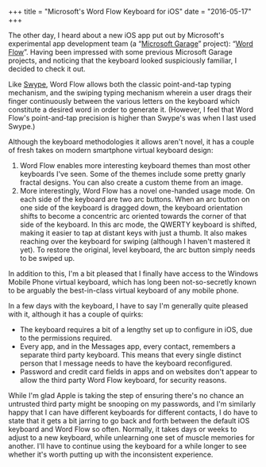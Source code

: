 +++
title = "Microsoft's Word Flow Keyboard for iOS"
date = "2016-05-17"
+++

The other day, I heard about a new iOS app put out by Microsoft's experimental
app development team (a &ldquo;[Microsoft Garage](https://www.microsoft.com/en-us/garage/)&rdquo; project):
&ldquo;[Word Flow](https://itunes.apple.com/us/app/word-flow-keyboard-english/id1077864246?mt=8)&rdquo;.
Having been impressed with some previous Microsoft Garage projects,
and noticing that the keyboard looked suspiciously familiar, I decided to check
it out.

Like [Swype](http://www.swype.com/),
Word Flow allows both the classic point-and-tap typing mechanism, and the
swiping typing mechanism wherein a user drags their finger continuously between
the various letters on the keyboard which constitute a desired word
in order to generate it.
(However, I feel that Word Flow's point-and-tap precision is higher than Swype's was when I last used Swype.)

Although the keyboard methodologies it allows aren't novel, it has a couple of fresh takes on modern smartphone virtual keyboard design:

1. Word Flow enables more interesting keyboard themes than most other keyboards
   I've seen. Some of the themes include some pretty gnarly fractal designs.
   You can also create a custom theme from an image.
2. More interestingly, Word Flow has a novel one-handed usage mode. On each
   side of the keyboard are two arc buttons. When an arc button on one side of
   the keyboard is dragged down, the keyboard orientation shifts to become
   a concentric arc oriented towards the corner of that side of the keyboard.
   In this arc mode, the QWERTY keyboard is shifted, making it easier to tap
   at distant keys with just a thumb. It also makes reaching over the keyboard
   for swiping (although I haven't mastered it yet). To restore the original,
   level keyboard, the arc button simply needs to be swiped up.

In addition to this, I'm a bit pleased that I finally have access to the
Windows Mobile Phone virtual keyboard, which has long been not-so-secretly
known to be arguably the best-in-class virtual keyboard of any mobile phone.

In a few days with the keyboard, I have to say I'm generally quite pleased
with it, although it has a couple of quirks:

* The keyboard requires a bit of a lengthy set up to configure in iOS,
  due to the permissions required.
* Every app, and in the Messages app, every contact, remembers a separate
  third party keyboard. This means that every single distinct person that I
  message needs to have the keyboard reconfigured.
* Password and credit card fields in apps and on websites
  don't appear to allow the third party Word Flow keyboard,
  for security reasons.

While I'm glad Apple is taking the step of ensuring there's no chance
an untrusted third party might be snooping on my passwords, and I'm similarly
happy that I can have different keyboards for different contacts,
I do have to state that it gets a bit jarring to go back and forth between
the default iOS keyboard and Word Flow so often. Normally, it takes
days or weeks to adjust to a new keyboard, while unlearning one set of muscle
memories for another. I'll have to continue using the keyboard for a while
longer to see whether it's worth putting up with the inconsistent experience.

